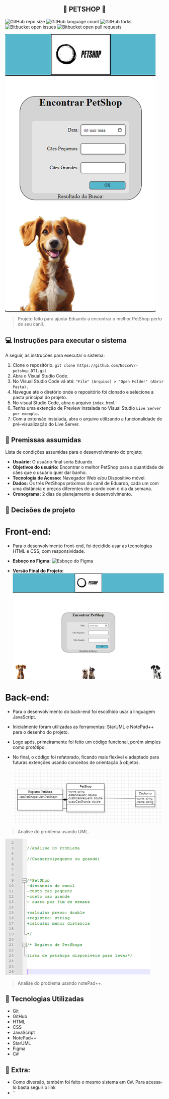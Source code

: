 <h2 align="center">🐶 PETSHOP 🐶</h2>

![GitHub repo size](https://img.shields.io/github/repo-size/NocceV/-petshop_DTI?style=for-the-badge)
![GitHub language count](https://img.shields.io/github/languages/count/NocceV/-petshop_DTI?style=for-the-badge)
![GitHub forks](https://img.shields.io/github/forks/NocceV/-petshop_DTI?style=for-the-badge)
![Bitbucket open issues](https://img.shields.io/bitbucket/issues/NocceV/-petshop_DTI?style=for-the-badge)
![Bitbucket open pull requests](https://img.shields.io/bitbucket/pr-raw/NocceV/-petshop_DTI?style=for-the-badge)



<img align="center" src=".//imagens-figma/Front-Site.png" alt="View do site"/>

> Projeto feito para ajudar Eduardo a encontrar o melhor PetShop perto de seu canil.

## 💻 Instruções para executar o sistema

A seguir, as instruções para executar o sistema:

1. Clone o repositório. `git clone https://github.com/NocceV/-petshop_DTI.git`
2. Abra o Visual Studio Code.
3. No Visual Studio Code vá até: `"File" (Arquivo) > "Open Folder" (Abrir Pasta).`
4. Navegue até o diretório onde o repositório foi clonado e selecione a pasta principal do projeto.
5. No visual Studio Code, abra o arquivo `index.html'`
6. Tenha uma extenção de Preview instalada no Visual Studio `Live Server por exemplo.`
7. Com a extensão instalada, abra o arquivo utilizando a funcionalidade de pré-visualização do Live Server.


## 📒 Premissas assumidas

Lista de condições assumidas para o desenvolvimento do projeto:

- **Usuário:** O usuário final seria Eduardo.
- **Objetivos do usuário:** Encontrar o melhor PetShop para a quantidade de cães que o usuário quer dar banho.
- **Tecnologia de Acesso:** Navegador Web e/ou Dispositivo móvel.
- **Dados:** Os três PetShops próximos do canil de Eduardo, cada um com uma distância e preços diferentes de acordo com o dia da semana.
- **Cronograma:** 2 dias de planejamento e desenvolvimento.

## 🤖 Decisões de projeto

# **Front-end:**

- Para o desenvolvimento front-end, foi decidido usar as tecnologias HTML e CSS, com responsividade.
    
- **Esboço no Figma:**
  ![Esboço do Figma](./imagens-figma/esboço-Figma.png)

- **Versão Final do Projeto:**
  ![Versão Final](./imagens-figma/versaoFinalFront.png)


# **Back-end**:

- Para o desenvolvimento do back-end foi escolhido usar a linguagem JavaScript.
- Inicialmente foram utilizadas as ferramentas: StarUML e NotePad++ para o desenho do projeto.
- Logo após, primeiramente foi feito um código funcional, porém simples como protótipo.
- No final, o código foi refatorado, ficando  mais flexível e adaptado para futuras extenções usando conceitos de orientação à objetos.


  ![UML Inicial](./imagens-figma/umlProjeto.png)
> Analise do problema usando UML.


  ![UML Inicial](./imagens-figma/notePad.png)
> Analise do problema usando notePad++.




## 🧩 Tecnologias Utilizadas

- Git
- GitHub
- HTML
- CSS
- JavaScript
- NotePad++
- StarUML
- Figma
- C#

 ## 👾 Extra: 

 - Como diversão, também foi feito o mesmo sistema em C#. Para acessa-lo basta seguir o link
 -   ``


